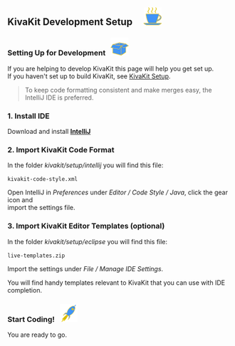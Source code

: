 ## KivaKit Development Setup &nbsp; &nbsp;  ![](../images/coffee-40.png)

### Setting Up for Development &nbsp; ![](../images/box-40.png)

If you are helping to develop KivaKit this page will help you get set up.  
If you haven't set up to build KivaKit, see [KivaKit Setup](../overview/setup.md).

> To keep code formatting consistent and make merges easy, the IntelliJ IDE is preferred.

### 1. Install IDE

Download and install [**IntelliJ**](https://www.jetbrains.com/idea/download/)

### 2. Import KivaKit Code Format

In the folder *kivakit/setup/intellij* you will find this file:

    kivakit-code-style.xml

Open IntelliJ in *Preferences* under *Editor / Code Style / Java*, click the gear icon and  
import the settings file.

### 3. Import KivaKit Editor Templates (optional)

In the folder *kivakit/setup/eclipse* you will find this file:

    live-templates.zip

Import the settings under *File / Manage IDE Settings*.

You will find handy templates relevant to KivaKit that you can use with IDE completion.

### Start Coding!  &nbsp;  ![](../images/rocket-40.png)

You are ready to go.

